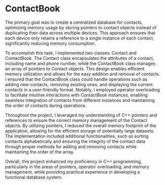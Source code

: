 # ContactBook


The primary goal was to create a centralized database for contacts, optimizing memory usage by storing pointers to contact objects instead of duplicating their data across multiple devices. This approach ensures that each device only retains a reference to a single instance of each contact, significantly reducing memory consumption.

To accomplish this task, I implemented two classes: Contact and ContactBook. The Contact class encapsulates the attributes of a contact, including name and phone number, while the ContactBook class manages an array of pointers to Contact objects. This design enables efficient memory utilization and allows for the easy addition and removal of contacts. I ensured that the ContactBook class could handle operations such as adding new contacts, removing existing ones, and displaying the current contacts in a user-friendly format. Notably, I employed operator overloading to facilitate intuitive interactions with ContactBook instances, enabling seamless integration of contacts from different instances and maintaining the order of contacts during operations.

Throughout the project, I leveraged my understanding of C++ pointers and references to ensure the correct memory management of the Contact objects. By utilizing pointers, I reduced the overall memory footprint of the application, allowing for the efficient storage of potentially large datasets. The implementation included additional functionalities, such as sorting contacts alphabetically and ensuring the integrity of the contact data through proper methods for adding and removing contacts while maintaining the order of the array.

Overall, this project enhanced my proficiency in C++ programming, particularly in the areas of pointers, operator overloading, and memory management, while providing practical experience in developing a functional database system.
